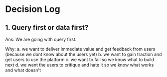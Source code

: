 # Decision Log

## 1. Query first or data first?
Ans: We are going with query first. 

Why:
a. we want to deliver immediate value and get feedback from users (because we dont know about the users yet)
b. we want to gain traction and get users to use the platform
c. we want to fail so we know what to build next
d. we want the users to critique and hate it so we know what works and what doesn't